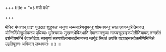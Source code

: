 +++
title = "०३ मयो दधे"

+++

मेधिरः मेधावान् प्राज्ञः पूतदक्षः शुद्धबलः जनुषा जन्ममात्रेणसुबन्धुः शोभनबन्धुः स्वत एवबन्धुरितियावत् योग्निर्दिवोद्युलोकस्य पृथिव्याः भूमेश्चमयः सुखन्दधेविदधाति देवानाम्मनुष्या णाञ्चसुखङ्करोतीतियावत् तन्दर्शतं दर्शनीयमग्निं देवासोदेवाः स्वसॄणां सरणशीलानान्नदीनामप्स्व न्तर्गूढं स्थितं अपसि यज्ञवहनरूपेकर्मणिनिमित्ते उइतिपूरणः अविन्दन् लब्धवन्तः ॥ ३ ॥